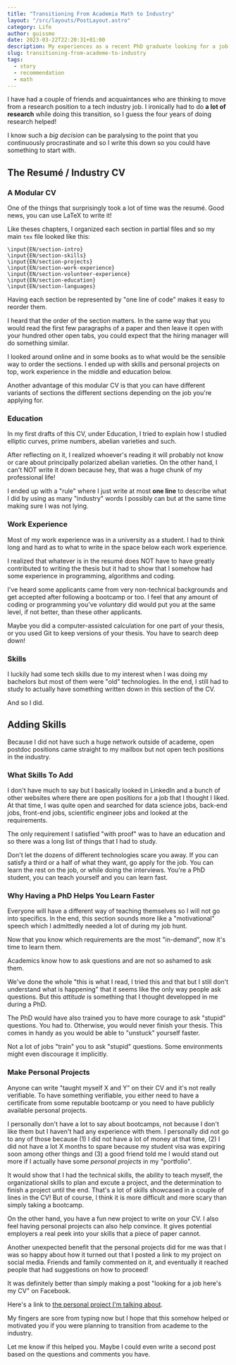 ```yaml
---
title: "Transitioning From Academia Math to Industry"
layout: "/src/layouts/PostLayout.astro"
category: Life
author: guissmo
date: 2023-03-22T22:20:31+01:00
description: My experiences as a recent PhD graduate looking for a job in the industry.
slug: transitioning-from-academe-to-industry
tags:
  - story
  - recommendation
  - math
---
```


I have had a couple of friends and acquaintances who are thinking to move from a research position to a tech industry job. I ironically had to do **a lot of research** while doing this transition, so I guess the four years of doing research helped!

I know such a _big decision_ can be paralysing to the point that you continuously procrastinate and so I write this down so you could have something to start with.

## The Resumé / Industry CV

### A Modular CV

One of the things that surprisingly took a lot of time was the resumé. Good news, you can use LaTeX to write it!

Like theses chapters, I organized each section in partial files and so my main `tex` file looked like this:

```
\input{EN/section-intro}
\input{EN/section-skills}
\input{EN/section-projects}
\input{EN/section-work-experience}
\input{EN/section-volunteer-experience}
\input{EN/section-education}
\input{EN/section-languages}
```

Having each section be represented by "one line of code" makes it easy to reorder them.

I heard that the order of the section matters. In the same way that you would read the first few paragraphs of a paper and then leave it open with your hundred other open tabs, you could expect that the hiring manager will do something similar.

I looked around online and in some books as to what would be the sensible way to order the sections. I ended up with skills and personal projects on top, work experience in the middle and education below.

Another advantage of this modular CV is that you can have different variants of sections the different sections depending on the job you're applying for.

### Education

In my first drafts of this CV, under Education, I tried to explain how I studied elliptic curves, prime numbers, abelian varieties and such.

After reflecting on it, I realized whoever's reading it will probably not know or care about principally polarized abelian varieties. On the other hand, I can't NOT write it down because hey, that was a huge chunk of my professional life!

I ended up with a "rule" where I just write at most **one line** to describe what I did by using as many "industry" words I possibly can but at the same time making sure I was not lying.

### Work Experience

Most of my work experience was in a university as a student. I had to think long and hard as to what to write in the space below each work experience.

I realized that whatever is in the resumé does NOT have to have greatly contributed to writing the thesis but it had to show that I somehow had some experience in programming, algorithms and coding.

I've heard some applicants came from very non-technical backgrounds and get accepted after following a bootcamp or too. I feel that any amount of coding or programming you've _voluntary_ did would put you at the same level, if not better, than these other applicants.

Maybe you did a computer-assisted calculation for one part of your thesis, or you used Git to keep versions of your thesis. You have to search deep down!

### Skills

I luckily had some tech skills due to my interest when I was doing my bachelors but most of them were "old" technologies. In the end, I still had to study to actually have something written down in this section of the CV.

And so I did.

## Adding Skills

Because I did not have such a huge network outside of academe, open postdoc positions came straight to my mailbox but not open tech positions in the industry.

### What Skills To Add

I don't have much to say but I basically looked in LinkedIn and a bunch of other websites where there are open positions for a job that I thought I liked. At that time, I was quite open and searched for data science jobs, back-end jobs, front-end jobs, scientific engineer jobs and looked at the requirements.

The only requirement I satisfied "with proof" was to have an education and so there was a long list of things that I had to study.

Don't let the dozens of different technologies scare you away. If you can satisfy a third or a half of what they want, go apply for the job. You can learn the rest on the job, or while doing the interviews. You're a PhD student, you can teach yourself and you can learn fast.

### Why Having a PhD Helps You Learn Faster

Everyone will have a different way of teaching themselves so I will not go into specifics. In the end, this section sounds more like a "motivational" speech which I admittedly needed a lot of during my job hunt.

Now that you know which requirements are the most "in-demand", now it's time to learn them.

Academics know how to ask questions and are not so ashamed to ask them.

We've done the whole "this is what I read, I tried this and that but I still don't understand what is happening" that it seems like the only way people ask questions. But this _attitude_ is something that I thought developped in me during a PhD.

The PhD would have also trained you to have more courage to ask "stupid" questions. You had to. Otherwise, you would never finish your thesis. This comes in handy as you would be able to "unstuck" yourself faster.

Not a lot of jobs "train" you to ask "stupid" questions. Some environments might even discourage it implicitly.

### Make Personal Projects

Anyone can write "taught myself X and Y" on their CV and it's not really verifiable. To have something verifiable, you either need to have a certificate from some reputable bootcamp or you need to have publicly available personal projects.

I personally don't have a lot to say about bootcamps, not because I don't like them but I haven't had any experience with them. I personally did not go to any of those because (1) I did not have a lot of money at that time, (2) I did not have a lot X months to spare because my student visa was expiring soon among other things and (3) a good friend told me I would stand out more if I actually have some _personal projects_ in my "portfolio".

It would show that I had the technical skills, the ability to teach myself, the organizational skills to plan and excute a project, and the determination to finish a project until the end. That's a lot of skills showcased in a couple of lines in the CV! But of course, I think it is more difficult and more scary than simply taking a bootcamp.

On the other hand, you have a fun new project to write on your CV. I also feel having personal projects can also help convince. It gives potential employers a real peek into your skills that a piece of paper cannot.

Another unexpected benefit that the personal projects did for me was that I was so happy about how it turned out that I posted a link to my project on social media. Friends and family commented on it, and eventually it reached people that had suggestions on how to proceed!

It was definitely better than simply making a post "looking for a job here's my CV" on Facebook.

Here's a link to [the personal project I'm talking about](https://hotornot.guissmo.com).

My fingers are sore from typing now but I hope that this somehow helped or motivated you if you were planning to transition from academe to the industry.

Let me know if this helped you. Maybe I could even write a second post based on the questions and comments you have.
